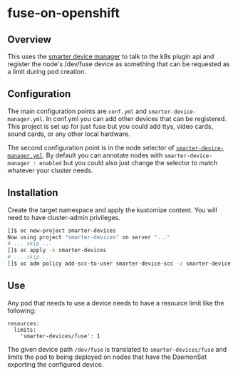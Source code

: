 # fuse-on-openshift

## Overview
This uses the [smarter device manager](https://gitlab.com/arm-research/smarter/smarter-device-manager) to talk to the k8s plugin api 
and register the node's /dev/fuse device as something that can be requested as a limit during pod creation.

## Configuration
The main configuration points are `conf.yml` and `smarter-device-manager.yml`. In conf.yml you can add other devices that can be registered.
This project is set up for just fuse but you could add ttys, video cards, sound cards, or any other local hardware.

The second configuration point is in the node selector of [`smarter-device-manager.yml`](smarter-device-manager.yml#L22). By default you can annotate nodes
with `smarter-device-manager : enabled` but you could also just change the selector to match whatever your cluster needs.

## Installation
Create the target namespace and apply the kustomize content. You will need to have cluster-admin privileges.
```bash
[]$ oc new-project smarter-devices
Now using project "smarter-devices" on server "..."
# ... skip ...
[]$ oc apply -k smarter-devices
# ... skip ...
[]$ oc adm policy add-scc-to-user smarter-device-scc -z smarter-device
```

## Use
Any pod that needs to use a device needs to have a resource limit like the following:
```
resources:
  limits:
    'smarter-devices/fuse': 1
```
The given device path `/dev/fuse` is translated to `smarter-devices/fuse` and limits the pod to being deployed on nodes that have 
the DaemonSet exporting the configured device.

